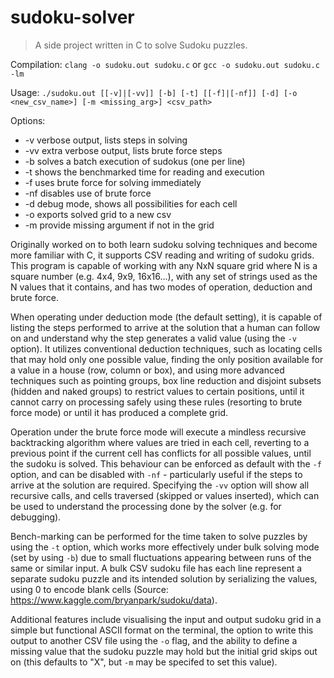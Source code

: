 # sudoku-solver
> A side project written in C to solve Sudoku puzzles.

Compilation:
`clang -o sudoku.out sudoku.c` or `gcc -o sudoku.out sudoku.c -lm`

Usage:
`./sudoku.out [[-v]|[-vv]] [-b] [-t] [[-f]|[-nf]] [-d] [-o <new_csv_name>] [-m <missing_arg>] <csv_path>`

Options:
 * -v verbose output, lists steps in solving
 * -vv extra verbose output, lists brute force steps
 * -b solves a batch execution of sudokus (one per line)
 * -t shows the benchmarked time for reading and execution
 * -f uses brute force for solving immediately
 * -nf disables use of brute force
 * -d debug mode, shows all possibilities for each cell
 * -o exports solved grid to a new csv
 * -m provide missing argument if not in the grid

Originally worked on to both learn sudoku solving techniques and become more familiar with C,
it supports CSV reading and writing of sudoku grids. This program is capable of working with
any NxN square grid where N is a square number (e.g. 4x4, 9x9, 16x16...), with any set of strings
used as the N values that it contains, and has two modes of operation, deduction and brute force.

When operating under deduction mode (the default setting), it is capable of listing the steps
performed to arrive at the solution that a human can follow on and understand why the step
generates a valid value (using the `-v` option). It utilizes conventional deduction techniques,
such as locating cells that may hold only one possible value, finding the only position available
for a value in a house (row, column or box), and using more advanced techniques such as
pointing groups, box line reduction and disjoint subsets (hidden and naked groups) to restrict
values to certain positions, until it cannot carry on processing safely using these rules
(resorting to brute force mode) or until it has produced a complete grid.

Operation under the brute force mode will execute a mindless recursive backtracking algorithm
where values are tried in each cell, reverting to a previous point if the current cell has
conflicts for all possible values, until the sudoku is solved. This behaviour can be enforced
as default with the `-f` option, and can be disabled with `-nf` - particularly useful if the
steps to arrive at the solution are required. Specifying the `-vv` option will show all recursive
calls, and cells traversed (skipped or values inserted), which can be used to understand the
processing done by the solver (e.g. for debugging).

Bench-marking can be performed for the time taken to solve puzzles by using the `-t` option, which
works more effectively under bulk solving mode (set by using `-b`) due to small fluctuations appearing
between runs of the same or similar input. A bulk CSV sudoku file has each line represent a separate
sudoku puzzle and its intended solution by serializing the values, using 0 to encode blank cells
(Source: https://www.kaggle.com/bryanpark/sudoku/data).

Additional features include visualising the input and output sudoku grid in a simple but functional
ASCII format on the terminal, the option to write this output to another CSV file using the `-o`
flag, and the ability to define a missing value that the sudoku puzzle may hold but the initial grid
skips out on (this defaults to "X", but `-m` may be specifed to set this value).
